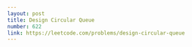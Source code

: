 ```yaml
---
layout: post
title: Design Circular Queue
number: 622
link: https://leetcode.com/problems/design-circular-queue
---
```

